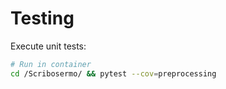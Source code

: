 # Testing

Execute unit tests:

```bash
# Run in container
cd /Scribosermo/ && pytest --cov=preprocessing
```
